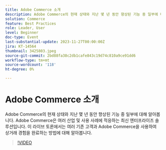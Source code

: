 ```yaml
---
title: Adobe Commerce 소개
description: Adobe Commerce의 현재 상태와 지난 몇 년 동안 향상된 기능 중 일부에 대해 알아봅니다. Adobe Commerce은 여러 산업 및 사용 사례에 적응하는 최신 엔터프라이즈 솔루션입니다. 이 라이브 토론에서는 여러 기존 고객과 Adobe Commerce을 사용하여 상거래 경험을 완료하는 방법에 대해 알아봅니다.
solution: Commerce
feature: Best Practices
role: Leader, User
level: Beginner
doc-type: Event
last-substantial-update: 2023-11-27T00:00:00Z
jira: KT-14564
thumbnail: 3425803.jpeg
source-git-commit: 2bd88fa38c2db1cafe843c19d74c810a9ce91dd6
workflow-type: tm+mt
source-wordcount: '118'
ht-degree: 0%

---
```



# Adobe Commerce 소개

Adobe Commerce의 현재 상태와 지난 몇 년 동안 향상된 기능 중 일부에 대해 알아봅니다. Adobe Commerce은 여러 산업 및 사용 사례에 적응하는 최신 엔터프라이즈 솔루션입니다. 이 라이브 토론에서는 여러 기존 고객과 Adobe Commerce을 사용하여 상거래 경험을 완료하는 방법에 대해 알아봅니다.

>[!VIDEO](https://video.tv.adobe.com/v/3425803/?learn=on)
